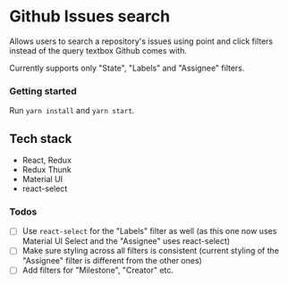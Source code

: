 # Github Issues search

Allows users to search a repository's issues using point and click filters instead of the query textbox Github comes with.

Currently supports only "State", "Labels" and "Assignee" filters. 

### Getting started

Run `yarn install` and `yarn start`.

## Tech stack

* React, Redux
* Redux Thunk
* Material UI 
* react-select

### Todos

* [ ] Use `react-select` for the "Labels" filter as well (as this one now uses Material UI Select and the "Assignee" uses react-select)
* [ ] Make sure styling across all filters is consistent (current styling of the "Assignee" filter is different from the other ones)
* [ ] Add filters for "Milestone", "Creator" etc.